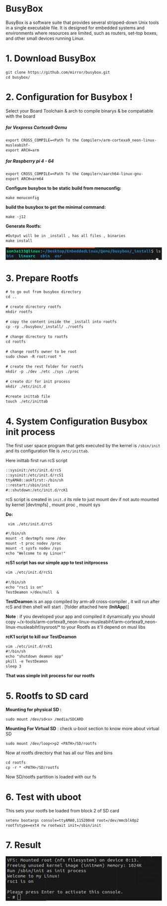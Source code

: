 # BusyBox

BusyBox is a software suite that provides several stripped-down Unix tools in a single executable file. It is designed for embedded systems and environments where resources are limited, such as routers, set-top boxes, and other small devices running Linux.

# 1. Download  BusyBox

```
git clone https://github.com/mirror/busybox.git
cd busybox/

```

# 2. Configuration for Busybox !

Select your Board Toolchain & arch to compile binarys & be compatiable with the board

##### for Vexpress Cortexa9  Qemu

```
export CROSS_COMPILE=<Path To the Compiler>/arm-cortexa9_neon-linux-musleabihf-
export ARCH=arm
```

##### for Raspberry pi 4 - 64

```
export CROSS_COMPILE=<Path To the Compiler>/aarch64-linux-gnu-
export ARCH=arm64
```

**Configure busybox to be static build from menuconfig:**

```
make menuconfig
```

**build the busybox to get the minimal command:**

```
make -j12
```

**Generate Rootfs:**

```
#Output will be in _install , has all files , binaries
make install
```

![1712640530582](image/README/1712640530582.png)

# 3. Prepare Rootfs

```
# to go out from busybox directory
cd ..

# create directory rootfs
mkdir rootfs

# copy the content inside the _install into rootfs
cp -rp ./busybox/_install/ ./rootfs

# change directory to rootfs
cd rootfs

# change rootfs owner to be root
sudo chown -R root:root *

# create the rest folder for rootfs
mkdir -p ./dev ./etc ./sys ./proc

# create dir for init process
mkdir ./etc/init.d

#create inittab file
touch ./etc/inittab
```

# 4. System Configuration Busybox init process

The first user space program that gets executed by the kernel is `/sbin/init` and its configuration
file is `/etc/inittab`.

Here inittab first run rcS script 

```
::sysinit:/etc/init.d/rcS
::sysinit:/etc/init.d/rcS1
ttyAMA0::askfirst:-/bin/sh
::restart:/sbin/init
#::shutdown:/etc/init.d/rcK1
```

rcS script is created in `init.d` its role to  just mount dev  if not auto mounted by kernel [devtmpfs] , mount proc , mount sys

**Do:**

```
 vim ./etc/init.d/rcS
```

```
#!/bin/sh
mount -t devtmpfs none /dev
mount -t proc nodev /proc
mount -t sysfs nodev /sys
echo "Welcome to my Linux!"
```

**rcS1 script has our simple app to test initprocess**

```
vim ./etc/init.d/rcS1

#!/bin/sh
echo "rsc1 is on"
TestDeamon >/dev/null  &
```

**TestDeamon** is an app compiled by arm-a9 cross-compiler , it will run after rcS and then shell will start . [folder attached here (**InitApp**)]

**Note** : if  you developed your app and compiled it dynamically you should copy ~/x-tools/arm-cortexa9_neon-linux-musleabihf/arm-cortexa9_neon-linux-musleabihf/sysroot/*  to your Rootfs as it'll depend on musl libs

**rcK1 script to kill our TestDeamon**

```
vim ./etc/init.d/rcK1
#!/bin/sh
echo "shutdown deamon app"
pkill -e TestDeamon
sleep 3
```

**That was simple init process for our rootfs**

# 5. Rootfs to SD card

**Mounting for physical SD :** 

```
sudo mount /dev/sd<x> /media/SDCARD
```

**Mounting For Virtual SD** :  check u-boot section to know more about virtual SD

```
sudo mount /dev/loop<>p2 <PATH>/SD/rootfs  
```

Now at rootfs directory that has all our files and bins

```
cd rootfs
cp -r * <PATH>/SD/rootfs
```

Now SD/rootfs partition is loaded with our fs

# 6. Test with uboot

This sets your rootfs  be loaded from block 2 of SD card

```
setenv bootargs console=ttyAMA0,115200n8 root=/dev/mmcblk0p2 rootfstype=ext4 rw rootwait init=/sbin/init
```

# 7. Result

![1712645738233](image/README/1712645738233.png)
